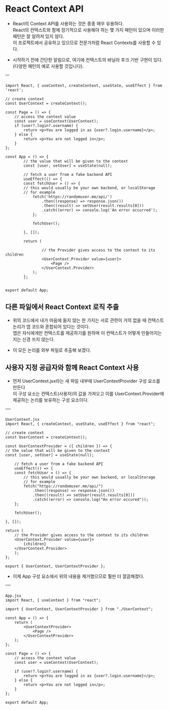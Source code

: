 # React Context API

-   React의 Context API를 사용하는 것은 종종 매우 유용하다.  
    React의 컨텍스트와 함께 정기적으로 사용해야 하는 몇 가지 패턴이 있으며 이러한 패턴은 잘 알려져 있지 않다.  
    이 프로젝트에서 공유하고 있으므로 전문가처럼 React Contexts를 사용할 수 있다.

-   시작하기 전에 간단한 알림으로, 여기에 컨텍스트의 바닐라 후크 기반 구현이 있다.  
    (다양한 패턴의 예로 사용할 것입니다).

'''

    import React, { useContext, createContext, useState, useEffect } from 'react';

    // create context
    const UserContext = createContext();

    const Page = () => {
    	// access the context value
    	const user = useContext(UserContext);
    	if (user?.login?.username) {
    		return <p>You are logged in as {user?.login.username}</p>;
    	} else {
    		return <p>You are not logged in</p>;
    	}
    };

    const App = () => {
    		// the value that will be given to the context
    		const [user, setUser] = useState(null);

    		// fetch a user from a fake backend API
    		useEffect(() => {
    		const fetchUser = () => {
    		// this would usually be your own backend, or localStorage
    		// for example
    			fetch('https://randomuser.me/api/')
    				.then((response) => response.json())
    				.then((result) => setUser(result.results[0]))
    				.catch((error) => console.log('An error occurred');
    			};

    			fetchUser();

    		}, []);

    		return (

    				// the Provider gives access to the context to its children
    				<UserContext.Provider value={user}>
    					<Page />
    				</UserContext.Provider>
    			);
    		};


    export default App;

## 다른 파일에서 React Context 로직 추출

-   위의 코드에서 내가 마음에 들지 않는 한 가지는 서로 관련이 거의 없을 때 컨텍스트 논리가 앱 코드와 혼합되어 있다는 것이다.  
    앱은 자식에게만 컨텍스트를 제공하기를 원하며 이 컨텍스트가 어떻게 만들어지는지는 신경 쓰지 않는다.

-   이 모든 논리를 외부 파일로 추출해 보겠다.

## 사용자 지정 공급자와 함께 React Context 사용

-   먼저 UserContext.jsx라는 새 파일 내부에 UserContextProvider 구성 요소를 만든다  
    이 구성 요소는 컨텍스트(사용자)의 값을 가져오고 이를 UserContext.Provider에 제공하는 논리를 보유하는 구성 요소이다.

''''

    UserContext.jsx
    import React, { createContext, useState, useEffect } from "react";

    // create context
    const UserContext = createContext();

    const UserContextProvider = ({ children }) => {
    // the value that will be given to the context
    const [user, setUser] = useState(null);

    	// fetch a user from a fake backend API
    	useEffect(() => {
    	const fetchUser = () => {
    		// this would usually be your own backend, or localStorage
    		// for example
    		fetch("https://randomuser.me/api/")
    			.then((response) => response.json())
    			.then((result) => setUser(result.results[0]))
    			.catch((error) => console.log("An error occured"));
    	};

    	fetchUser();

    }, []);

    return (
    	// the Provider gives access to the context to its children
    	<UserContext.Provider value={user}>
    		{children}
    	</UserContext.Provider>
    	);
    };

    export { UserContext, UserContextProvider };

-   이제 App 구성 요소에서 위의 내용을 제거했으므로 훨씬 더 깔끔해졌다.

''''

    App.jsx
    import React, { useContext } from "react";

    import { UserContext, UserContextProvider } from "./UserContext";

    const App = () => {
    	return (
    		<UserContextProvider>
    			<Page />
    		</UserContextProvider>
    	);
    };

    const Page = () => {
    	// access the context value
    	const user = useContext(UserContext);

    	if (user?.login?.username) {
    		return <p>You are logged in as {user?.login.username}</p>;
    	} else {
    		return <p>You are not logged in</p>;
    	}
    };

    export default App;
